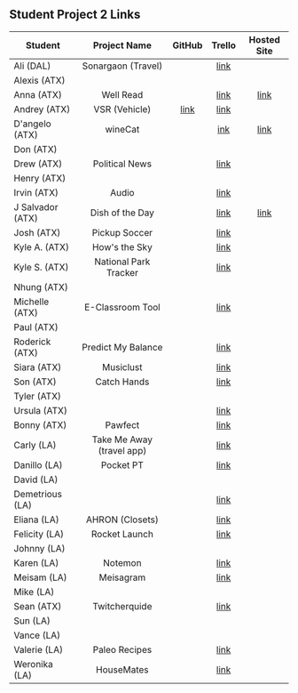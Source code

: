 ## Student Project 2 Links

| Student | Project Name | GitHub | Trello | Hosted Site |
|---|:---:|:---:|:---:|:---:|
| Ali (DAL) | Sonargaon (Travel) |  | [link](https://trello.com/b/cCnn4hNR/sonargaontravel-app) |  | 
| Alexis (ATX) |  |  |  |  | 
| Anna (ATX) | Well Read |  | [link](https://trello.com/b/jMrJFzd7/well-read-app) | [link](https://github.com/annaelizabeth2019/well-read) | 
| Andrey (ATX) | VSR (Vehicle) | [link](https://trello.com/b/G2RHDvIP/ga-wdi-andreyka-vsr-project-2) | [link](https://github.com/AndreykaVSR/GA-WDI-Project2) |  | 
| D'angelo (ATX) | wineCat |  | [ink](https://trello.com/b/BIu8GXkn/winecat) | [link](https://github.com/dmshakur/wineCat) | 
| Don (ATX) | |  |  |
| Drew (ATX) | Political News |  | [link](https://trello.com/b/YmrLysZu/political-news-app) |  | 
| Henry (ATX) |  |  |  |  | 
| Irvin (ATX) | Audio |  | [link](https://trello.com/b/IxMV9u8X/class-project-2) |  | 
| J Salvador (ATX) | Dish of the Day |  | [link](https://trello.com/b/g5ozWUbL/dish-of-the-day) | [link](https://github.com/jsnavarr/dish-of-the-day) | 
| Josh (ATX) | Pickup Soccer |  | [link](https://trello.com/b/sxPBYh8K/pickup-soccer-app) |  | 
| Kyle A. (ATX) | How's the Sky |  | [link](https://trello.com/b/8KU6L9MI/hows-the-sky) |  | 
| Kyle S. (ATX) | National Park Tracker |  | [link](https://trello.com/b/XmM9ByIy/wdi-national-parks-app-project) |  | 
| Nhung (ATX) |  |  |  |  |
| Michelle (ATX) | E-Classroom Tool |  | [link](https://trello.com/b/WycacutU/teacher-classroom-info) |  | 
| Paul (ATX) |  |  |  |  | 
| Roderick (ATX) | Predict My Balance |  | [link](https://trello.com/b/KJaVS6SO/crud-project) | |
| Siara (ATX) | Musiclust |  | [link](https://trello.com/b/MKQEjzHd/musiclust) |  | 
| Son (ATX) | Catch Hands |  | [link](https://trello.com/b/Yryz4bXR/catch-hands) |  | 
| Tyler (ATX) |  |  |  |  | 
| Ursula (ATX) |  |  | [link](https://trello.com/b/Wc2mIzQM/express-app-1) |  | 
| Bonny (ATX) | Pawfect |  | [link](https://trello.com/b/OGwj6Ol2/pawfect) |  | 
| Carly (LA) | Take Me Away (travel app) |  | [link](https://trello.com/b/8CHBVCsX/wdi-project-two) |  | 
| Danillo (LA) | Pocket PT |  | [link](https://trello.com/b/dWkNiL1t/project-2-pocket-pt) |  | 
| David (LA) |  |  |  |  | 
| Demetrious (LA) |  |  | [link](https://trello.com/b/wYZw6POl/wdi-project-2) |  | 
| Eliana (LA) | AHRON (Closets) |  | [link](https://trello.com/b/zJKBuzpq/ahron) |  | 
| Felicity (LA) | Rocket Launch |  | [link](https://trello.com/b/uLrz2fk3/rocket-launch) |  |
| Johnny (LA) |  |  |  |  | 
| Karen (LA) | Notemon |  | [link](https://trello.com/b/H7Bmbc8A/notemon) |  | 
| Meisam (LA) | Meisagram |  | [link](https://trello.com/b/d87nvA0z/meisagram) |  | 
| Mike (LA) |  |  |  |  | 
| Sean (ATX) | Twitcherquide |  | [link](https://trello.com/b/flO4uqYK/project-2) |  | 
| Sun (LA) |  |  |  |  | 
| Vance (LA) |  |  |  |  | 
| Valerie (LA) | Paleo Recipes |  | [link](https://trello.com/b/F2itMzfQ/project-2-paleo-recipes) |  | 
| Weronika (LA) | HouseMates |  | [link](https://trello.com/b/HbmuAzzQ/housemates) |  | 

